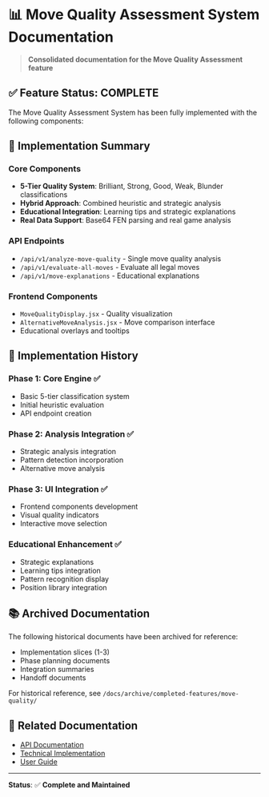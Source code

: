 # 📊 Move Quality Assessment System Documentation

> **Consolidated documentation for the Move Quality Assessment feature**

## ✅ **Feature Status: COMPLETE**

The Move Quality Assessment System has been fully implemented with the following components:

## 🎯 **Implementation Summary**

### **Core Components**
- **5-Tier Quality System**: Brilliant, Strong, Good, Weak, Blunder classifications
- **Hybrid Approach**: Combined heuristic and strategic analysis
- **Educational Integration**: Learning tips and strategic explanations
- **Real Data Support**: Base64 FEN parsing and real game analysis

### **API Endpoints**
- `/api/v1/analyze-move-quality` - Single move quality analysis
- `/api/v1/evaluate-all-moves` - Evaluate all legal moves
- `/api/v1/move-explanations` - Educational explanations

### **Frontend Components**
- `MoveQualityDisplay.jsx` - Quality visualization
- `AlternativeMoveAnalysis.jsx` - Move comparison interface
- Educational overlays and tooltips

## 📁 **Implementation History**

### **Phase 1: Core Engine** ✅
- Basic 5-tier classification system
- Initial heuristic evaluation
- API endpoint creation

### **Phase 2: Analysis Integration** ✅
- Strategic analysis integration
- Pattern detection incorporation
- Alternative move analysis

### **Phase 3: UI Integration** ✅
- Frontend components development
- Visual quality indicators
- Interactive move selection

### **Educational Enhancement** ✅
- Strategic explanations
- Learning tips integration
- Pattern recognition display
- Position library integration

## 📚 **Archived Documentation**

The following historical documents have been archived for reference:
- Implementation slices (1-3)
- Phase planning documents
- Integration summaries
- Handoff documents

For historical reference, see `/docs/archive/completed-features/move-quality/`

## 🔗 **Related Documentation**
- [API Documentation](/docs/api/API_USAGE.md)
- [Technical Implementation](/docs/technical/implementation/move-quality.md)
- [User Guide](/docs/guides/analysis/move-quality.md)

---

**Status**: ✅ **Complete and Maintained**